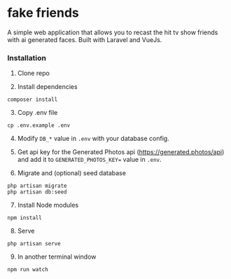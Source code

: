 # fake friends
A simple web application that allows you to recast the hit tv show friends with ai generated faces. Built with Laravel and VueJs.

### Installation

1. Clone repo 

2. Install dependencies

````
composer install
````

3. Copy .env file

```
cp .env.example .env
```

4. Modify `DB_*` value in `.env` with your database config.

5. Get api key for the Generated Photos api (https://generated.photos/api) and add it to `GENERATED_PHOTOS_KEY=` value in `.env`.

6. Migrate and (optional) seed database
````
php artisan migrate
php artisan db:seed
````

7. Install Node modules
````
npm install
````

8. Serve

````
php artisan serve
````

9. In another terminal window

```
npm run watch
```
